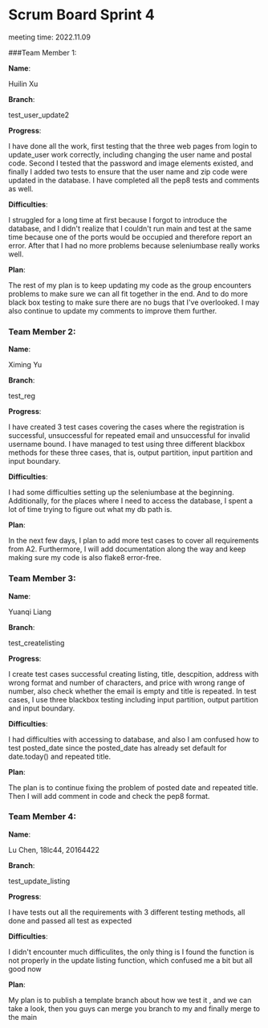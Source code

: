 #  Scrum Board Sprint 4 
meeting time: 2022.11.09

###Team Member 1:

**Name**:

Huilin Xu

**Branch**:

test_user_update2

**Progress**:

I have done all the work, first testing that the three web pages from login to update_user work correctly, including changing the user name and postal code. Second I tested that the password and image elements existed, and finally I added two tests to ensure that the user name and zip code were updated in the database. I have completed all the pep8 tests and comments as well.

**Difficulties**:


I struggled for a long time at first because I forgot to introduce the database, and I didn't realize that I couldn't run main and test at the same time because one of the ports would be occupied and therefore report an error. After that I had no more problems because seleniumbase really works well.

**Plan**:

The rest of my plan is to keep updating my code as the group encounters problems to make sure we can all fit together in the end. And to do more black box testing to make sure there are no bugs that I've overlooked. I may also continue to update my comments to improve them further.



### Team Member 2:

**Name**:

Ximing Yu


**Branch**:

test_reg


**Progress**:

I have created 3 test cases covering the cases where the registration is successful, unsuccessful for repeated email and unsuccessful for invalid username bound. I have managed to test using three different blackbox methods for these three cases, that is, output partition, input partition and input boundary.


**Difficulties**:

I had some difficulties setting up the seleniumbase at the beginning. Additionally, for the places where I need to access the database, I spent a lot of time trying to figure out what my db path is.


**Plan**:

In the next few days, I plan to add more test cases to cover all requirements from A2. Furthermore, I will add documentation along the way and keep making sure my code is also flake8 error-free.




### Team Member 3:

**Name**:

Yuanqi Liang

**Branch**:

test_createlisting


**Progress**:

I create test cases successful creating listing, title, descpition, address with wrong format and number of characters, and price with wrong range of number, also check whether the email is empty and title is repeated. In test cases, I use three blackbox testing including input partition, output partition and input boundary.


**Difficulties**:

I had difficulties with accessing to database, and also I am confused how to test posted_date since the posted_date has already set default for date.today() and repeated title.

**Plan**:

The plan is to continue fixing the problem of posted date and repeated title. Then I will add comment in code and check the pep8 format.

### Team Member 4:

**Name**:

Lu Chen, 18lc44, 20164422

**Branch**:

test_update_listing


**Progress**:

I have tests out all the requirements with 3 different testing methods, all done and passed all test as expected 

**Difficulties**:

I didn't encounter much difficulites, the only thing is I found the function is not properly in the update listing function, which confused me a bit but all good now


**Plan**:

My plan is to publish a template branch about how we test it , and we can take a look, then you guys can merge you branch to my and finally merge to the main




